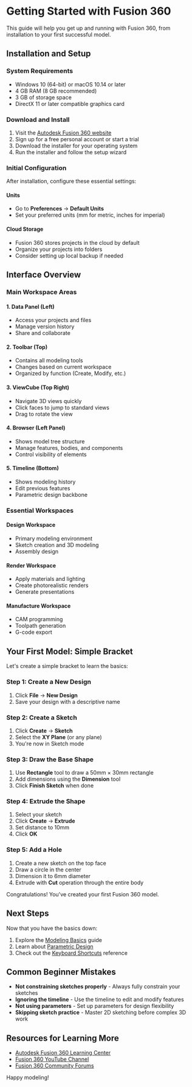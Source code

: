 # Getting Started with Fusion 360

This guide will help you get up and running with Fusion 360, from installation to your first successful model.

## Installation and Setup

### System Requirements
- Windows 10 (64-bit) or macOS 10.14 or later
- 4 GB RAM (8 GB recommended)
- 3 GB of storage space
- DirectX 11 or later compatible graphics card

### Download and Install
1. Visit the [Autodesk Fusion 360 website](https://www.autodesk.com/products/fusion-360)
2. Sign up for a free personal account or start a trial
3. Download the installer for your operating system
4. Run the installer and follow the setup wizard

### Initial Configuration
After installation, configure these essential settings:

#### Units
- Go to **Preferences** → **Default Units**
- Set your preferred units (mm for metric, inches for imperial)

#### Cloud Storage
- Fusion 360 stores projects in the cloud by default
- Organize your projects into folders
- Consider setting up local backup if needed

## Interface Overview

### Main Workspace Areas

#### 1. **Data Panel** (Left)
- Access your projects and files
- Manage version history
- Share and collaborate

#### 2. **Toolbar** (Top)
- Contains all modeling tools
- Changes based on current workspace
- Organized by function (Create, Modify, etc.)

#### 3. **ViewCube** (Top Right)
- Navigate 3D views quickly
- Click faces to jump to standard views
- Drag to rotate the view

#### 4. **Browser** (Left Panel)
- Shows model tree structure
- Manage features, bodies, and components
- Control visibility of elements

#### 5. **Timeline** (Bottom)
- Shows modeling history
- Edit previous features
- Parametric design backbone

### Essential Workspaces

#### Design Workspace
- Primary modeling environment
- Sketch creation and 3D modeling
- Assembly design

#### Render Workspace
- Apply materials and lighting
- Create photorealistic renders
- Generate presentations

#### Manufacture Workspace
- CAM programming
- Toolpath generation
- G-code export

## Your First Model: Simple Bracket

Let's create a simple bracket to learn the basics:

### Step 1: Create a New Design
1. Click **File** → **New Design**
2. Save your design with a descriptive name

### Step 2: Create a Sketch
1. Click **Create** → **Sketch**
2. Select the **XY Plane** (or any plane)
3. You're now in Sketch mode

### Step 3: Draw the Base Shape
1. Use **Rectangle** tool to draw a 50mm × 30mm rectangle
2. Add dimensions using the **Dimension** tool
3. Click **Finish Sketch** when done

### Step 4: Extrude the Shape
1. Select your sketch
2. Click **Create** → **Extrude**
3. Set distance to 10mm
4. Click **OK**

### Step 5: Add a Hole
1. Create a new sketch on the top face
2. Draw a circle in the center
3. Dimension it to 6mm diameter
4. Extrude with **Cut** operation through the entire body

Congratulations! You've created your first Fusion 360 model.

## Next Steps

Now that you have the basics down:

1. Explore the [Modeling Basics](./modeling-basics.md) guide
2. Learn about [Parametric Design](./parametric-design.md)
3. Check out the [Keyboard Shortcuts](../references/shortcuts.md) reference

## Common Beginner Mistakes

- **Not constraining sketches properly** - Always fully constrain your sketches
- **Ignoring the timeline** - Use the timeline to edit and modify features
- **Not using parameters** - Set up parameters for design flexibility
- **Skipping sketch practice** - Master 2D sketching before complex 3D work

## Resources for Learning More

- [Autodesk Fusion 360 Learning Center](https://help.autodesk.com/view/fusion360/ENU/courses/)
- [Fusion 360 YouTube Channel](https://www.youtube.com/user/AutodeskFusion360)
- [Fusion 360 Community Forums](https://forums.autodesk.com/t5/fusion-360/ct-p/1234)

Happy modeling!